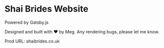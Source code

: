 # Shai Brides Website

Powered by Gatsby.js

Designed and built with ❤️ by Meg. Any rendering bugs, please let me know.

Prod URL: shaibrides.co.uk
